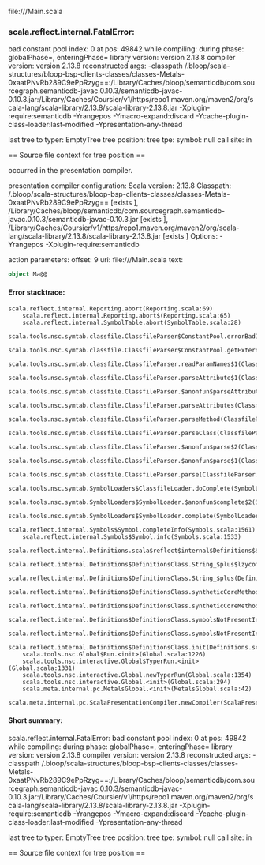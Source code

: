 file://<WORKSPACE>/Main.scala
### scala.reflect.internal.FatalError: 
  bad constant pool index: 0 at pos: 49842
     while compiling: <no file>
        during phase: globalPhase=<no phase>, enteringPhase=<some phase>
     library version: version 2.13.8
    compiler version: version 2.13.8
  reconstructed args: -classpath <WORKSPACE>/.bloop/scala-structures/bloop-bsp-clients-classes/classes-Metals-0xaatPNvRb289C9ePpRzyg==:<HOME>/Library/Caches/bloop/semanticdb/com.sourcegraph.semanticdb-javac.0.10.3/semanticdb-javac-0.10.3.jar:<HOME>/Library/Caches/Coursier/v1/https/repo1.maven.org/maven2/org/scala-lang/scala-library/2.13.8/scala-library-2.13.8.jar -Xplugin-require:semanticdb -Yrangepos -Ymacro-expand:discard -Ycache-plugin-class-loader:last-modified -Ypresentation-any-thread

  last tree to typer: EmptyTree
       tree position: <unknown>
            tree tpe: <notype>
              symbol: null
           call site: <none> in <none>

== Source file context for tree position ==



occurred in the presentation compiler.

presentation compiler configuration:
Scala version: 2.13.8
Classpath:
<WORKSPACE>/.bloop/scala-structures/bloop-bsp-clients-classes/classes-Metals-0xaatPNvRb289C9ePpRzyg== [exists ], <HOME>/Library/Caches/bloop/semanticdb/com.sourcegraph.semanticdb-javac.0.10.3/semanticdb-javac-0.10.3.jar [exists ], <HOME>/Library/Caches/Coursier/v1/https/repo1.maven.org/maven2/org/scala-lang/scala-library/2.13.8/scala-library-2.13.8.jar [exists ]
Options:
-Yrangepos -Xplugin-require:semanticdb


action parameters:
offset: 9
uri: file://<WORKSPACE>/Main.scala
text:
```scala
object Ma@@

```



#### Error stacktrace:

```
scala.reflect.internal.Reporting.abort(Reporting.scala:69)
	scala.reflect.internal.Reporting.abort$(Reporting.scala:65)
	scala.reflect.internal.SymbolTable.abort(SymbolTable.scala:28)
	scala.tools.nsc.symtab.classfile.ClassfileParser$ConstantPool.errorBadIndex(ClassfileParser.scala:407)
	scala.tools.nsc.symtab.classfile.ClassfileParser$ConstantPool.getExternalName(ClassfileParser.scala:262)
	scala.tools.nsc.symtab.classfile.ClassfileParser.readParamNames$1(ClassfileParser.scala:853)
	scala.tools.nsc.symtab.classfile.ClassfileParser.parseAttribute$1(ClassfileParser.scala:859)
	scala.tools.nsc.symtab.classfile.ClassfileParser.$anonfun$parseAttributes$6(ClassfileParser.scala:936)
	scala.tools.nsc.symtab.classfile.ClassfileParser.parseAttributes(ClassfileParser.scala:936)
	scala.tools.nsc.symtab.classfile.ClassfileParser.parseMethod(ClassfileParser.scala:635)
	scala.tools.nsc.symtab.classfile.ClassfileParser.parseClass(ClassfileParser.scala:548)
	scala.tools.nsc.symtab.classfile.ClassfileParser.$anonfun$parse$2(ClassfileParser.scala:174)
	scala.tools.nsc.symtab.classfile.ClassfileParser.$anonfun$parse$1(ClassfileParser.scala:159)
	scala.tools.nsc.symtab.classfile.ClassfileParser.parse(ClassfileParser.scala:142)
	scala.tools.nsc.symtab.SymbolLoaders$ClassfileLoader.doComplete(SymbolLoaders.scala:342)
	scala.tools.nsc.symtab.SymbolLoaders$SymbolLoader.$anonfun$complete$2(SymbolLoaders.scala:249)
	scala.tools.nsc.symtab.SymbolLoaders$SymbolLoader.complete(SymbolLoaders.scala:247)
	scala.reflect.internal.Symbols$Symbol.completeInfo(Symbols.scala:1561)
	scala.reflect.internal.Symbols$Symbol.info(Symbols.scala:1533)
	scala.reflect.internal.Definitions.scala$reflect$internal$Definitions$$enterNewMethod(Definitions.scala:47)
	scala.reflect.internal.Definitions$DefinitionsClass.String_$plus$lzycompute(Definitions.scala:1256)
	scala.reflect.internal.Definitions$DefinitionsClass.String_$plus(Definitions.scala:1256)
	scala.reflect.internal.Definitions$DefinitionsClass.syntheticCoreMethods$lzycompute(Definitions.scala:1577)
	scala.reflect.internal.Definitions$DefinitionsClass.syntheticCoreMethods(Definitions.scala:1559)
	scala.reflect.internal.Definitions$DefinitionsClass.symbolsNotPresentInBytecode$lzycompute(Definitions.scala:1590)
	scala.reflect.internal.Definitions$DefinitionsClass.symbolsNotPresentInBytecode(Definitions.scala:1590)
	scala.reflect.internal.Definitions$DefinitionsClass.init(Definitions.scala:1646)
	scala.tools.nsc.Global$Run.<init>(Global.scala:1226)
	scala.tools.nsc.interactive.Global$TyperRun.<init>(Global.scala:1331)
	scala.tools.nsc.interactive.Global.newTyperRun(Global.scala:1354)
	scala.tools.nsc.interactive.Global.<init>(Global.scala:294)
	scala.meta.internal.pc.MetalsGlobal.<init>(MetalsGlobal.scala:42)
	scala.meta.internal.pc.ScalaPresentationCompiler.newCompiler(ScalaPresentationCompiler.scala:514)
```
#### Short summary: 

scala.reflect.internal.FatalError: 
  bad constant pool index: 0 at pos: 49842
     while compiling: <no file>
        during phase: globalPhase=<no phase>, enteringPhase=<some phase>
     library version: version 2.13.8
    compiler version: version 2.13.8
  reconstructed args: -classpath <WORKSPACE>/.bloop/scala-structures/bloop-bsp-clients-classes/classes-Metals-0xaatPNvRb289C9ePpRzyg==:<HOME>/Library/Caches/bloop/semanticdb/com.sourcegraph.semanticdb-javac.0.10.3/semanticdb-javac-0.10.3.jar:<HOME>/Library/Caches/Coursier/v1/https/repo1.maven.org/maven2/org/scala-lang/scala-library/2.13.8/scala-library-2.13.8.jar -Xplugin-require:semanticdb -Yrangepos -Ymacro-expand:discard -Ycache-plugin-class-loader:last-modified -Ypresentation-any-thread

  last tree to typer: EmptyTree
       tree position: <unknown>
            tree tpe: <notype>
              symbol: null
           call site: <none> in <none>

== Source file context for tree position ==

